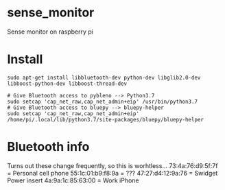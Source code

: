 # sense_monitor
Sense monitor on raspberry pi

# Install
```
sudo apt-get install libbluetooth-dev python-dev libglib2.0-dev libboost-python-dev libboost-thread-dev

# Give Bluetooth access to pybleno --> Python3.7 
sudo setcap 'cap_net_raw,cap_net_admin+eip' /usr/bin/python3.7
# Give Bluetooth access to bluepy --> bluepy-helper 
sudo setcap 'cap_net_raw,cap_net_admin+eip' /home/pi/.local/lib/python3.7/site-packages/bluepy/bluepy-helper

```

# Bluetooth info
Turns out these change frequently, so this is worhtless...
73:4a:76:d9:5f:7f = Personal cell phone
55:1c:01:b9:f8:9a = ???
47:27:d4:12:9a:76 = Swidget Power insert
4a:9a:1c:85:63:00 = Work iPhone
